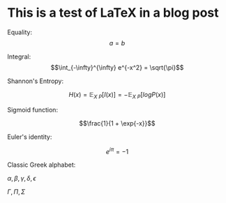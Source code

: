# This is a test of LaTeX in a blog post

Equality:
$$a = b$$

Integral:
$$\int_{-\infty}^{\infty} e^{-x^2} = \sqrt{\pi}$$

Shannon's Entropy:

$$H(x) = \mathbb{E}_{X ~ P}[I(x)] = -\mathbb{E}_{X ~ P}[log P(x)]$$

Sigmoid function:

$$\frac{1}{1 + \exp{-x}}$$

Euler's identity:

$$e^{i\pi} = -1$$

Classic Greek alphabet:

$\alpha,  \beta, \gamma, \delta, \epsilon$

$\Gamma, \Pi, \Sigma$


